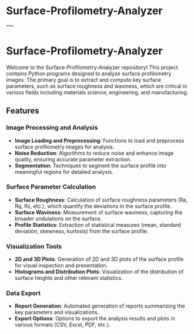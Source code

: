 # Surface-Profilometry-Analyzer

"""
# Surface-Profilometry-Analyzer

Welcome to the Surface-Profilometry-Analyzer repository! This project contains Python programs designed to analyze surface profilometry images. The primary goal is to extract and compute key surface parameters, such as surface roughness and waviness, which are critical in various fields including materials science, engineering, and manufacturing.

## Features

### Image Processing and Analysis
- **Image Loading and Preprocessing**: Functions to load and preprocess surface profilometry images for analysis.
- **Noise Reduction**: Algorithms to reduce noise and enhance image quality, ensuring accurate parameter extraction.
- **Segmentation**: Techniques to segment the surface profile into meaningful regions for detailed analysis.

### Surface Parameter Calculation
- **Surface Roughness**: Calculation of surface roughness parameters (Ra, Rq, Rz, etc.), which quantify the deviations in the surface profile.
- **Surface Waviness**: Measurement of surface waviness, capturing the broader undulations on the surface.
- **Profile Statistics**: Extraction of statistical measures (mean, standard deviation, skewness, kurtosis) from the surface profile.

### Visualization Tools
- **2D and 3D Plots**: Generation of 2D and 3D plots of the surface profile for visual inspection and presentation.
- **Histograms and Distribution Plots**: Visualization of the distribution of surface heights and other relevant statistics.

### Data Export
- **Report Generation**: Automated generation of reports summarizing the key parameters and visualizations.
- **Export Options**: Options to export the analysis results and plots in various formats (CSV, Excel, PDF, etc.).
